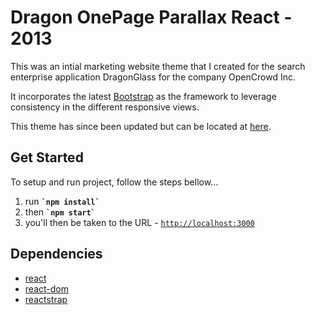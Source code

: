 # Dragon OnePage Parallax React - 2013

This was an intial marketing website theme that I created for the search enterprise application DragonGlass for the company OpenCrowd Inc.

It incorporates the latest <a href="https://getbootstrap.com/docs/4.3/getting-started/download/" target="_blank">Bootstrap</a> as the framework to leverage consistency in the different responsive views.

This theme has since been updated but can be located at <a href="http://52.4.239.72" target="_blank">here</a>.

## Get Started

To setup and run project, follow the steps bellow...

<ol>
  <li>run <code><b>`npm install`</b></code></li>
  <li>then <code><b>`npm start`</b></code></li>
  <li>you'll then be taken to the URL - <code><a href="http://localhost:3000">http://localhost:3000</a></code></b></code></li>
</ol>

## Dependencies

<ul>
  <li><a href="https://www.npmjs.com/package/react">react</a></li>
  <li><a href="https://www.npmjs.com/package/react-dom">react-dom</a></li>
  <li><a href="https://www.npmjs.com/package/reactstrap">reactstrap</a></li>
</ul>
